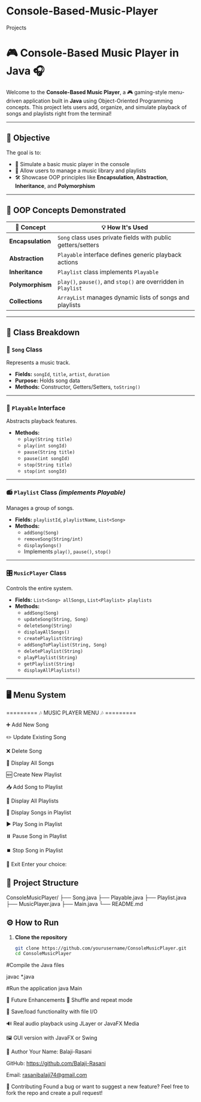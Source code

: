 # Console-Based-Music-Player
Projects

# 🎮 Console-Based Music Player in Java 🎧

Welcome to the **Console-Based Music Player**, a 🎮 gaming-style menu-driven application built in **Java** using Object-Oriented Programming concepts. This project lets users add, organize, and simulate playback of songs and playlists right from the terminal!

---

## 🎯 Objective

The goal is to:

- 🎼 Simulate a basic music player in the console
- 📁 Allow users to manage a music library and playlists
- 🛠️ Showcase OOP principles like **Encapsulation**, **Abstraction**, **Inheritance**, and **Polymorphism**

---

## 🧠 OOP Concepts Demonstrated

| 🔑 Concept       | 💡 How It's Used                                                      |
|------------------|------------------------------------------------------------------------|
| **Encapsulation** | `Song` class uses private fields with public getters/setters           |
| **Abstraction**   | `Playable` interface defines generic playback actions                  |
| **Inheritance**   | `Playlist` class implements `Playable`                                 |
| **Polymorphism**  | `play()`, `pause()`, and `stop()` are overridden in `Playlist`         |
| **Collections**   | `ArrayList` manages dynamic lists of songs and playlists               |

---

## 🧱 Class Breakdown

### 🎵 `Song` Class

Represents a music track.

- **Fields:** `songId`, `title`, `artist`, `duration`
- **Purpose:** Holds song data
- **Methods:** Constructor, Getters/Setters, `toString()`

---

### 🧩 `Playable` Interface

Abstracts playback features.

- **Methods:**
  - `play(String title)`
  - `play(int songId)`
  - `pause(String title)`
  - `pause(int songId)`
  - `stop(String title)`
  - `stop(int songId)`

---

### 📻 `Playlist` Class *(implements Playable)*

Manages a group of songs.

- **Fields:** `playlistId`, `playlistName`, `List<Song>`
- **Methods:**
  - `addSong(Song)`
  - `removeSong(String/int)`
  - `displaySongs()`
  - Implements `play()`, `pause()`, `stop()`

---

### 🎛️ `MusicPlayer` Class

Controls the entire system.

- **Fields:** `List<Song> allSongs`, `List<Playlist> playlists`
- **Methods:**
  - `addSong(Song)`
  - `updateSong(String, Song)`
  - `deleteSong(String)`
  - `displayAllSongs()`
  - `createPlaylist(String)`
  - `addSongToPlaylist(String, Song)`
  - `deletePlaylist(String)`
  - `playPlaylist(String)`
  - `getPlaylist(String)`
  - `displayAllPlaylists()`

---

## 🖥️ Menu System

========= 🎶 MUSIC PLAYER MENU 🎶 =========

➕ Add New Song

✏️ Update Existing Song

❌ Delete Song

📃 Display All Songs

🆕 Create New Playlist

📥 Add Song to Playlist

📂 Display All Playlists

🎵 Display Songs in Playlist

▶️ Play Song in Playlist

⏸️ Pause Song in Playlist

⏹️ Stop Song in Playlist

🚪 Exit
Enter your choice:


## 📁 Project Structure

ConsoleMusicPlayer/
├── Song.java
├── Playable.java
├── Playlist.java
├── MusicPlayer.java
├── Main.java
└── README.md



## ⚙️ How to Run

1. **Clone the repository**
   ```bash
   git clone https://github.com/yourusername/ConsoleMusicPlayer.git
   cd ConsoleMusicPlayer


#Compile the Java files

javac *.java

#Run the application
java Main

🚀 Future Enhancements
🔁 Shuffle and repeat mode

💾 Save/load functionality with file I/O

🔊 Real audio playback using JLayer or JavaFX Media

🖼️ GUI version with JavaFX or Swing


👤 Author
Your Name: Balaji-Rasani

GitHub: https://github.com/Balaji-Rasani

Email: rasanibalaji74@gmail.com




🤝 Contributing
Found a bug or want to suggest a new feature? Feel free to fork the repo and create a pull request!





